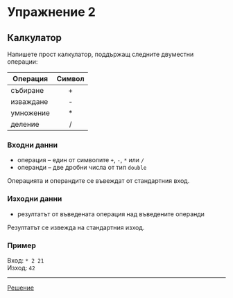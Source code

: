 Упражнение 2
============

Калкулатор
----------

Напишете прост калкулатор, поддържащ следните двуместни операции:

| Операция  | Символ |
| --------- |:------:|
| събиране  | +      |
| изваждане | -      |
| умножение | *      |
| деление   | /      |

### Входни данни
* операция – един от символите `+`, `-`, `*` или `/`
* операнди – две дробни числа от тип `double`

Операцията и операндите се въвеждат от стандартния вход.

### Изходни данни
* резултатът от въведената операция над въведените операнди

Резултатът се извежда на стандартния изход.

### Пример
Вход: `* 2 21`  
Изход: `42`

-------------------------

[Решение](calculator.cpp)
